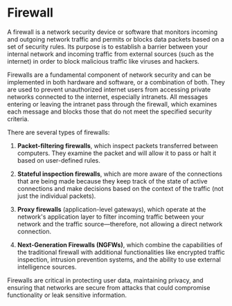 # Firewall

A firewall is a network security device or software that monitors incoming and outgoing network traffic and permits or blocks data packets based on a set of security rules. Its purpose is to establish a barrier between your internal network and incoming traffic from external sources (such as the internet) in order to block malicious traffic like viruses and hackers.

Firewalls are a fundamental component of network security and can be implemented in both hardware and software, or a combination of both. They are used to prevent unauthorized internet users from accessing private networks connected to the internet, especially intranets. All messages entering or leaving the intranet pass through the firewall, which examines each message and blocks those that do not meet the specified security criteria.

There are several types of firewalls:

1. **Packet-filtering firewalls**, which inspect packets transferred between computers. They examine the packet and will allow it to pass or halt it based on user-defined rules.

2. **Stateful inspection firewalls**, which are more aware of the connections that are being made because they keep track of the state of active connections and make decisions based on the context of the traffic (not just the individual packets).

3. **Proxy firewalls** (application-level gateways), which operate at the network's application layer to filter incoming traffic between your network and the traffic source—therefore, not allowing a direct network connection.

4. **Next-Generation Firewalls (NGFWs)**, which combine the capabilities of the traditional firewall with additional functionalities like encrypted traffic inspection, intrusion prevention systems, and the ability to use external intelligence sources.

Firewalls are critical in protecting user data, maintaining privacy, and ensuring that networks are secure from attacks that could compromise functionality or leak sensitive information.